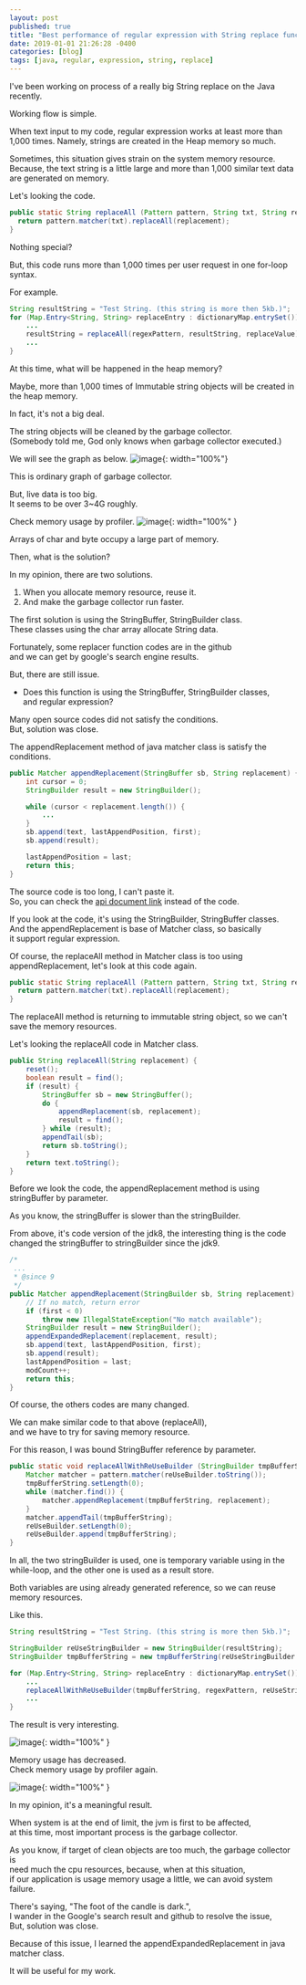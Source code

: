 ```yaml
---
layout: post
published: true
title: "Best performance of regular expression with String replace function."
date: 2019-01-01 21:26:28 -0400
categories: [blog]
tags: [java, regular, expression, string, replace]
---
```


I've been working on process of a really big String replace on the Java recently.

Working flow is simple. 

When text input to my code, regular expression works at least more than 1,000 times.
Namely, strings are created in the Heap memory so much.

Sometimes, this situation gives strain on the system memory resource. 
Because, the text string is a little large and more than 1,000 similar text data are generated on memory.

Let's looking the code.

```java
public static String replaceAll (Pattern pattern, String txt, String replacement) {
  return pattern.matcher(txt).replaceAll(replacement);
}
```

Nothing special?

But, this code runs more than 1,000 times per user request in one for-loop syntax.

For example.

```java
String resultString = "Test String. (this string is more then 5kb.)";
for (Map.Entry<String, String> replaceEntry : dictionaryMap.entrySet()) {
    ...
    resultString = replaceAll(regexPattern, resultString, replaceValue);
    ...
}
```

At this time, what will be happened in the heap memory?

Maybe, more than 1,000 times of Immutable string objects will be created in the heap memory.

In fact, it's not a big deal.

The string objects will be cleaned by the garbage collector. <br>
(Somebody told me, God only knows when garbage collector executed.)

We will see the graph as below.
![image](https://user-images.githubusercontent.com/4101636/50532906-a934fa00-0b63-11e9-9668-196000d60862.png){: width="100%"}


This is ordinary graph of garbage collector.

But, live data is too big. <br>
It seems to be over 3~4G roughly.

Check memory usage by profiler.
![image](https://user-images.githubusercontent.com/4101636/50547521-1dfc5700-0c7e-11e9-9657-c2e4c0a4fddc.png){: width="100%" }


Arrays of char and byte occupy a large part of memory.

Then, what is the solution?

In my opinion, there are two solutions.

 1. When you allocate memory resource, reuse it.
 2. And make the garbage collector run faster.
 
The first solution is using the StringBuffer, StringBuilder class.<br>
These classes using the char array allocate String data.

Fortunately, some replacer function codes are in the github<br> 
and we can get by google's search engine results. 

But, there are still issue.

 - Does this function is using the StringBuffer, StringBuilder classes,<br>
 and regular expression?

Many open source codes did not satisfy the conditions.<br>
But, solution was close.

The appendReplacement method of java matcher class is satisfy the conditions.

```java
public Matcher appendReplacement(StringBuffer sb, String replacement) {
    int cursor = 0;
    StringBuilder result = new StringBuilder();

    while (cursor < replacement.length()) {
        ...
    }
    sb.append(text, lastAppendPosition, first);
    sb.append(result);

    lastAppendPosition = last;
    return this;
}
```
The source code is too long, I can't paste it.<br> 
So, you can check the [api document link](https://docs.oracle.com/javase/8/docs/api/java/util/regex/Matcher.html#appendReplacement-java.lang.StringBuffer-java.lang.String-) instead of the code.

If you look at the code, it's using the StringBuilder, StringBuffer classes.<br>
And the appendReplacement is base of Matcher class, so basically<br> 
it support regular expression.

Of course, the replaceAll method in Matcher class is too using appendReplacement, let's look at this code again.

```java
public static String replaceAll (Pattern pattern, String txt, String replacement) {
  return pattern.matcher(txt).replaceAll(replacement);
}
```

The replaceAll method is returning to immutable string object, so we can't save the memory resources.

Let's looking the replaceAll code in Matcher class.

```java
public String replaceAll(String replacement) {
    reset();
    boolean result = find();
    if (result) {
        StringBuffer sb = new StringBuffer();
        do {
            appendReplacement(sb, replacement);
            result = find();
        } while (result);
        appendTail(sb);
        return sb.toString();
    }
    return text.toString();
}
```

Before we look the code, the appendReplacement method is using stringBuffer by parameter.

As you know, the stringBuffer is slower than the stringBuilder.

From above, it's code version of the jdk8, the interesting thing is the code changed the stringBuffer to stringBuilder since the jdk9.

```java
/*
 ...
 * @since 9
 */
public Matcher appendReplacement(StringBuilder sb, String replacement) {
    // If no match, return error
    if (first < 0)
        throw new IllegalStateException("No match available");
    StringBuilder result = new StringBuilder();
    appendExpandedReplacement(replacement, result);
    sb.append(text, lastAppendPosition, first);
    sb.append(result);
    lastAppendPosition = last;
    modCount++;
    return this;
}
```

Of course, the others codes are many changed.

We can make similar code to that above (replaceAll), <br>
and we have to try for saving memory resource.<br>

For this reason, I was bound StringBuffer reference by parameter. 

```java
public static void replaceAllWithReUseBuilder (StringBuilder tmpBufferString, Pattern pattern, StringBuilder reUseBuilder, String replacement) {
    Matcher matcher = pattern.matcher(reUseBuilder.toString());
    tmpBufferString.setLength(0);
    while (matcher.find()) {
        matcher.appendReplacement(tmpBufferString, replacement);
    }
    matcher.appendTail(tmpBufferString);
    reUseBuilder.setLength(0);
    reUseBuilder.append(tmpBufferString);
}
```

In all, the two stringBuilder is used, one is temporary variable using in the while-loop, and the other one is used as a result store. 

Both variables are using already generated reference, so we can reuse memory resources.

Like this.

```java
String resultString = "Test String. (this string is more then 5kb.)";

StringBuilder reUseStringBuilder = new StringBuilder(resultString);
StringBuilder tmpBufferString = new tmpBufferString(reUseStringBuilder.length());

for (Map.Entry<String, String> replaceEntry : dictionaryMap.entrySet()) {
    ...
    replaceAllWithReUseBuilder(tmpBufferString, regexPattern, reUseStringBuilder, replaceValue);
    ...
}
```

The result is very interesting.

![image](https://user-images.githubusercontent.com/4101636/50571445-66d31d80-0dee-11e9-98b3-f770c58a649f.png){: width="100%" }

Memory usage has decreased.<br>
Check memory usage by profiler again.

![image](https://user-images.githubusercontent.com/4101636/50571500-8dde1f00-0def-11e9-8dad-f449fe285dd4.png){: width="100%" }

In my opinion, it's a meaningful result.

When system is at the end of limit, the jvm is first to be affected,<br> 
at this time, most important process is the garbage collector.

As you know, if target of clean objects are too much, the garbage collector is <br>
need much the cpu resources, because, when at this situation, <br>
if our application is usage memory usage a little, we can avoid system failure.

There's saying, "The foot of the candle is dark.", <br>
I wander in the Google's search result and github to resolve the issue,<br>
But, solution was close. 

Because of this issue, I learned the appendExpandedReplacement in java matcher class.

It will be useful for my work.